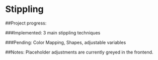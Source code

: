 # Stippling

##Project progress:

###Implemented:
3 main stippling techniques

###Pending:
Color Mapping, Shapes, adjustable variables

##Notes:
Placeholder adjustments are currently greyed in the frontend.